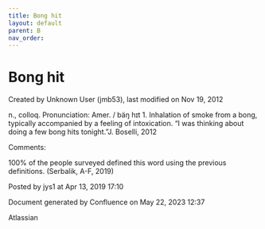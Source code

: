 ```yaml
---
title: Bong hit
layout: default
parent: B
nav_order:
---
```


# Bong hit

Created by  Unknown User (jmb53), last modified on Nov 19, 2012

n., colloq. Pronunciation: Amer. / bäŋ hɪt 1. Inhalation of smoke from a bong, typically accompanied by a feeling of intoxication. “I was thinking about doing a few bong hits tonight.”J. Boselli, 2012

Comments:

100% of the people surveyed defined this word using the previous definitions. (Serbalik, A-F, 2019)

Posted by jys1 at Apr 13, 2019 17:10

Document generated by Confluence on May 22, 2023 12:37

Atlassian
